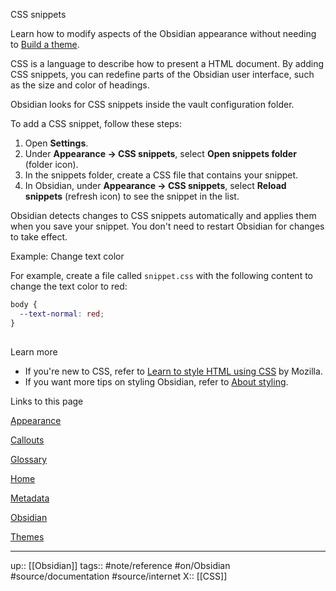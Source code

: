 CSS snippets

Learn how to modify aspects of the Obsidian appearance without needing to [Build a theme](https://docs.obsidian.md/Themes/App+themes/Build+a+theme).

CSS is a language to describe how to present a HTML document. By adding CSS snippets, you can redefine parts of the Obsidian user interface, such as the size and color of headings.

Obsidian looks for CSS snippets inside the vault configuration folder.

To add a CSS snippet, follow these steps:

1. Open **Settings**.
2. Under **Appearance → CSS snippets**, select **Open snippets folder** (folder icon).
3. In the snippets folder, create a CSS file that contains your snippet.
4. In Obsidian, under **Appearance → CSS snippets**, select **Reload snippets** (refresh icon) to see the snippet in the list.

Obsidian detects changes to CSS snippets automatically and applies them when you save your snippet. You don't need to restart Obsidian for changes to take effect.

Example: Change text color

For example, create a file called `snippet.css` with the following content to change the text color to red:

```css
body {
  --text-normal: red;
}
```

## 

Learn more

- If you're new to CSS, refer to [Learn to style HTML using CSS](https://developer.mozilla.org/en-US/docs/Learn/CSS) by Mozilla.
- If you want more tips on styling Obsidian, refer to [About styling](https://docs.obsidian.md/Reference/CSS+variables/About+styling).

Links to this page

[Appearance](https://help.obsidian.md/Customization/Appearance)

[Callouts](https://help.obsidian.md/Editing+and+formatting/Callouts)

[Glossary](https://help.obsidian.md/Getting+started/Glossary)

[Home](https://help.obsidian.md/Home)

[Metadata](https://help.obsidian.md/Editing+and+formatting/Metadata)

[Obsidian](https://help.obsidian.md/Obsidian/Obsidian)

[Themes](https://help.obsidian.md/Extending+Obsidian/Themes)

---
up:: [[Obsidian]]
tags:: #note/reference #on/Obsidian #source/documentation #source/internet 
X:: [[CSS]]
